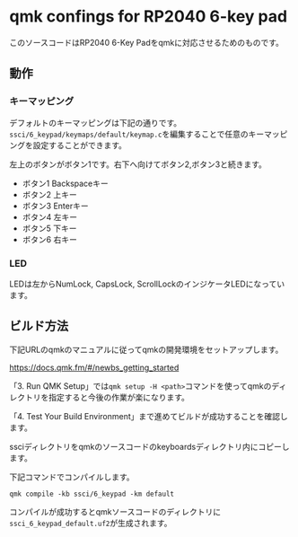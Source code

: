 
# qmk confings for RP2040 6-key pad

このソースコードはRP2040 6-Key Padをqmkに対応させるためのものです。

## 動作
### キーマッピング

デフォルトのキーマッピングは下記の通りです。`ssci/6_keypad/keymaps/default/keymap.c`を編集することで任意のキーマッピングを設定することができます。

左上のボタンがボタン1です。右下へ向けてボタン2,ボタン3と続きます。

- ボタン1 Backspaceキー
- ボタン2 上キー
- ボタン3 Enterキー
- ボタン4 左キー
- ボタン5 下キー
- ボタン6 右キー

### LED

LEDは左からNumLock, CapsLock, ScrollLockのインジケータLEDになっています。


## ビルド方法

下記URLのqmkのマニュアルに従ってqmkの開発環境をセットアップします。

https://docs.qmk.fm/#/newbs_getting_started

「3. Run QMK Setup」では`qmk setup -H <path>`コマンドを使ってqmkのディレクトリを指定すると今後の作業が楽になります。

「4. Test Your Build Environment」まで進めてビルドが成功することを確認します。

ssciディレクトリをqmkのソースコードのkeyboardsディレクトリ内にコピーします。

下記コマンドでコンパイルします。
```
qmk compile -kb ssci/6_keypad -km default
```
コンパイルが成功するとqmkソースコードのディレクトリに`ssci_6_keypad_default.uf2`が生成されます。

